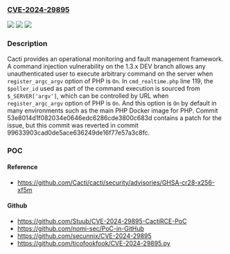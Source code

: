 ### [CVE-2024-29895](https://cve.mitre.org/cgi-bin/cvename.cgi?name=CVE-2024-29895)
![](https://img.shields.io/static/v1?label=Product&message=cacti&color=blue)
![](https://img.shields.io/static/v1?label=Version&message=%3D%20%3D%201.3.x%20DEV%20&color=brighgreen)
![](https://img.shields.io/static/v1?label=Vulnerability&message=CWE-77%3A%20Improper%20Neutralization%20of%20Special%20Elements%20used%20in%20a%20Command%20('Command%20Injection')&color=brighgreen)

### Description

Cacti provides an operational monitoring and fault management framework. A command injection vulnerability on the 1.3.x DEV branch allows any unauthenticated user to execute arbitrary command on the server when `register_argc_argv` option of PHP is `On`. In `cmd_realtime.php` line 119, the `$poller_id` used as part of the command execution is sourced from `$_SERVER['argv']`, which can be controlled by URL when `register_argc_argv` option of PHP is `On`. And this option is `On` by default in many environments such as the main PHP Docker image for PHP. Commit 53e8014d1f082034e0646edc6286cde3800c683d contains a patch for the issue, but this commit was reverted in commit 99633903cad0de5ace636249de16f77e57a3c8fc.

### POC

#### Reference
- https://github.com/Cacti/cacti/security/advisories/GHSA-cr28-x256-xf5m

#### Github
- https://github.com/Stuub/CVE-2024-29895-CactiRCE-PoC
- https://github.com/nomi-sec/PoC-in-GitHub
- https://github.com/secunnix/CVE-2024-29895
- https://github.com/ticofookfook/CVE-2024-29895.py

